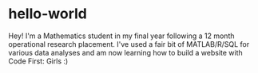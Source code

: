 # hello-world

Hey! I'm a Mathematics student in my final year following a 12 month operational research placement. I've used a fair bit of MATLAB/R/SQL for various data analyses and am now learning how to build a website with Code First: Girls :)

